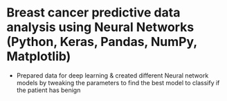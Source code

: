 # Breast cancer predictive data analysis using Neural Networks (Python, Keras, Pandas, NumPy, Matplotlib)


- Prepared data for deep learning & created different Neural network models by tweaking the parameters to find the best model to classify if the patient has benign
